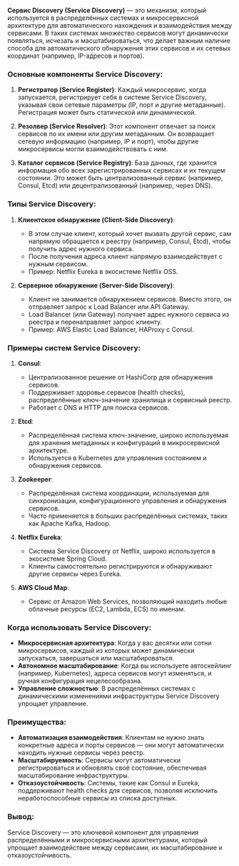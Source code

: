 **Сервис Discovery (Service Discovery)** — это механизм, который используется в распределённых системах и микросервисной архитектуре для автоматического нахождения и взаимодействия между сервисами. В таких системах множество сервисов могут динамически появляться, исчезать и масштабироваться, что делает важным наличие способа для автоматического обнаружения этих сервисов и их сетевых координат (например, IP-адресов и портов).

### Основные компоненты Service Discovery:

1. **Регистратор (Service Register)**: Каждый микросервис, когда запускается, регистрирует себя в системе Service Discovery, указывая свои сетевые параметры (IP, порт и другие метаданные). Регистрация может быть статической или динамической.

2. **Резолвер (Service Resolver)**: Этот компонент отвечает за поиск сервисов по их имени или другим метаданным. Он возвращает сетевую информацию (например, IP и порт), чтобы другие микросервисы могли взаимодействовать с ним.

3. **Каталог сервисов (Service Registry)**: База данных, где хранится информация обо всех зарегистрированных сервисах и их текущем состоянии. Это может быть централизованный сервис (например, Consul, Etcd) или децентрализованный (например, через DNS).

### Типы Service Discovery:

1. **Клиентское обнаружение (Client-Side Discovery)**:
   - В этом случае клиент, который хочет вызвать другой сервис, сам напрямую обращается к реестру (например, Consul, Etcd), чтобы получить адрес нужного сервиса.
   - После получения адреса клиент напрямую взаимодействует с нужным сервисом.
   - Пример: Netflix Eureka в экосистеме Netflix OSS.
   
2. **Серверное обнаружение (Server-Side Discovery)**:
   - Клиент не занимается обнаружением сервисов. Вместо этого, он отправляет запрос к Load Balancer или API Gateway.
   - Load Balancer (или Gateway) получает адрес нужного сервиса из реестра и перенаправляет запрос клиенту.
   - Пример: AWS Elastic Load Balancer, HAProxy с Consul.

### Примеры систем Service Discovery:

1. **Consul**:
   - Централизованное решение от HashiCorp для обнаружения сервисов.
   - Поддерживает здоровье сервисов (health checks), распределённые ключ-значение хранилища и сервисный реестр.
   - Работает с DNS и HTTP для поиска сервисов.

2. **Etcd**:
   - Распределённая система ключ-значение, широко используемая для хранения метаданных и конфигураций в микросервисной архитектуре.
   - Используется в Kubernetes для управления состоянием и обнаружения сервисов.

3. **Zookeeper**:
   - Распределённая система координации, используемая для синхронизации, конфигурационного управления и обнаружения сервисов.
   - Часто применяется в больших распределённых системах, таких как Apache Kafka, Hadoop.

4. **Netflix Eureka**:
   - Система Service Discovery от Netflix, широко используется в экосистеме Spring Cloud.
   - Клиенты самостоятельно регистрируются и обнаруживают другие сервисы через Eureka.

5. **AWS Cloud Map**:
   - Сервис от Amazon Web Services, позволяющий находить любые облачные ресурсы (EC2, Lambda, ECS) по именам.

### Когда использовать Service Discovery:

- **Микросервисная архитектура**: Когда у вас десятки или сотни микросервисов, каждый из которых может динамически запускаться, завершаться или масштабироваться.
- **Автономное масштабирование**: Когда вы используете автоскейлинг (например, Kubernetes), адреса сервисов могут изменяться, и ручная конфигурация нецелесообразна.
- **Управление сложностью**: В распределённых системах с динамическими изменениями инфраструктуры Service Discovery упрощает управление.

### Преимущества:

- **Автоматизация взаимодействия**: Клиентам не нужно знать конкретные адреса и порты сервисов — они могут автоматически находить нужные сервисы через реестр.
- **Масштабируемость**: Сервисы могут автоматически регистрироваться и обновлять своё состояние, обеспечивая масштабирование инфраструктуры.
- **Отказоустойчивость**: Системы, такие как Consul и Eureka, поддерживают health checks для сервисов, позволяя исключить неработоспособные сервисы из списка доступных.

### Вывод:
Service Discovery — это ключевой компонент для управления распределёнными и микросервисными архитектурами, который упрощает взаимодействие между сервисами, их масштабирование и отказоустойчивость.